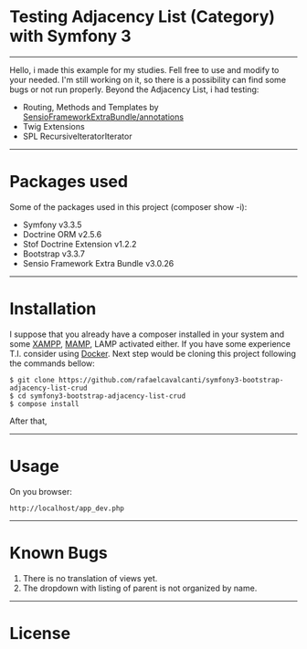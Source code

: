 # Testing Adjacency List (Category) with Symfony 3 


----------


Hello, i made this example for my studies. Fell free to use and modify to your needed. I'm still working on it, so there is a possibility can find some bugs or not run properly.
Beyond the Adjacency List, i had testing:

 - Routing, Methods and Templates by [SensioFrameworkExtraBundle/annotations](https://symfony.com/doc/current/bundles/SensioFrameworkExtraBundle/index.html)
 - Twig Extensions
 - SPL RecursiveIteratorIterator


----------


# Packages used
Some of the packages used in this project (composer show -i):

 - Symfony v3.3.5
 - Doctrine ORM v2.5.6
 - Stof Doctrine Extension v1.2.2
 - Bootstrap v3.3.7
 - Sensio Framework Extra Bundle v3.0.26


----------


# Installation
I suppose that you already have a composer installed in your system and some [XAMPP](https://www.apachefriends.org), [MAMP](https://www.mamp.info/en/), LAMP activated either. If you have some experience T.I. consider using [Docker](https://www.docker.com/). 
Next step would be cloning this project following the commands bellow:

    $ git clone https://github.com/rafaelcavalcanti/symfony3-bootstrap-adjacency-list-crud
    $ cd symfony3-bootstrap-adjacency-list-crud
    $ compose install

After that, 


----------


# Usage
On you browser:

    http://localhost/app_dev.php

----------


# Known Bugs

 1. There is no translation of views yet.
 2. The dropdown with listing of parent is not organized by name.


----------


# License
